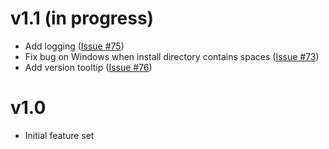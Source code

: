 # v1.1 (in progress)

- Add logging ([Issue #75](https://github.com/oakmac/cuttle/issues/75))
- Fix bug on Windows when install directory contains spaces ([Issue #73](https://github.com/oakmac/cuttle/issues/73))
- Add version tooltip ([Issue #76](https://github.com/oakmac/cuttle/issues/76))

# v1.0

- Initial feature set
